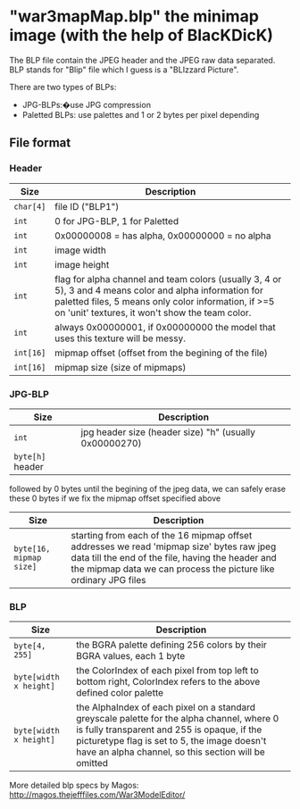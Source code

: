 # "war3mapMap.blp" the minimap image (with the help of BlacKDicK)

The BLP file contain the JPEG header and the JPEG raw data separated. BLP stands for "Blip" file which I guess is a "BLIzzard Picture".

There are two types of BLPs:
- JPG-BLPs:�use JPG compression
- Paletted BLPs: use palettes and 1 or 2 bytes per pixel depending

## File format
### Header
| Size | Description |
|----|---------|
| `char[4]` | file ID ("BLP1") |
| `int` | 0 for JPG-BLP, 1 for Paletted |
| `int` | 0x00000008 = has alpha, 0x00000000 = no alpha |
| `int` | image width |
| `int` | image height |
| `int` | flag for alpha channel and team colors (usually 3, 4 or 5), 3 and 4 means color and alpha information for paletted files, 5 means only color information, if >=5 on 'unit' textures, it won't show the team color. |
| `int` | always 0x00000001, if 0x00000000 the model that uses this texture will be messy. |
| `int[16]` | mipmap offset (offset from the begining of the file) |
| `int[16]` | mipmap size (size of mipmaps) |

### JPG-BLP
| Size | Description |
|----|---------|
| `int` | jpg header size (header size) "h" (usually 0x00000270) |
| `byte[h]` header |

followed by 0 bytes until the begining of the jpeg data, we can safely erase these 0 bytes if we fix the mipmap offset specified above

| Size | Description |
|----|---------|
| `byte[16, mipmap size]` | starting from each of the 16 mipmap offset addresses we read 'mipmap size' bytes raw jpeg data till the end of the file, having the header and the mipmap data we can process the picture like ordinary JPG files |

### BLP
| Size | Description |
|----|---------|
| `byte[4, 255]` | the BGRA palette defining 256 colors by their BGRA values, each 1 byte |
| `byte[width x height]` | the ColorIndex of each pixel from top left to bottom right, ColorIndex refers to the above defined color palette |
| `byte[width x height]` | the AlphaIndex of each pixel on a standard greyscale palette for the alpha channel, where 0 is fully transparent and 255 is opaque, if the picturetype flag is set to 5, the image doesn't have an alpha channel, so this section will be omitted |

More detailed blp specs by Magos: http://magos.thejefffiles.com/War3ModelEditor/
